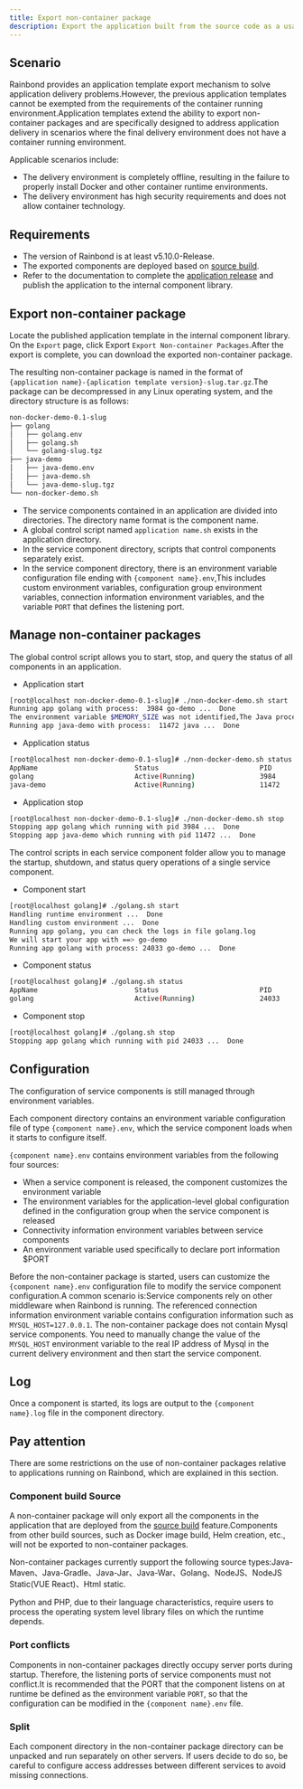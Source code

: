 ```yaml
---
title: Export non-container package
description: Export the application built from the source code as a usable installation package in a non-container environment
---
```


## Scenario

Rainbond provides an application template export mechanism to solve application delivery problems.However, the previous application templates cannot be exempted from the requirements of the container running environment.Application templates extend the ability to export non-container packages and are specifically designed to address application delivery in scenarios where the final delivery environment does not have a container running environment.

Applicable scenarios include:
- The delivery environment is completely offline, resulting in the failure to properly install Docker and other container runtime environments.
- The delivery environment has high security requirements and does not allow container technology.

## Requirements

- The version of Rainbond is at least v5.10.0-Release.
- The exported components are deployed based on [source build](/en/docs/use-manual/component-create/language-support/).
- Refer to the documentation to complete the [application release](/en/docs/use-manual/app-manage/share-app) and publish the application to the internal component library.

## Export non-container package

Locate the published application template in the internal component library. On the `Export` page, click Export `Export Non-container Packages`.After the export is complete, you can download the exported non-container package.

The resulting non-container package is named in the format of `{application name}-{aplication template version}-slug.tar.gz`.The package can be decompressed in any Linux operating system, and the directory structure is as follows:

```bash
non-docker-demo-0.1-slug
├── golang
│   ├── golang.env
│   ├── golang.sh
│   └── golang-slug.tgz
├── java-demo
│   ├── java-demo.env
│   ├── java-demo.sh
│   └── java-demo-slug.tgz
└── non-docker-demo.sh
```

- The service components contained in an application are divided into directories. The directory name format is the component name.
- A global control script named `application name.sh` exists in the application directory.
- In the service component directory, scripts that control components separately exist.
- In the service component directory, there is an environment variable configuration file ending with `{component name}.env`,This includes custom environment variables, configuration group environment variables, connection information environment variables, and the variable `PORT` that defines the listening port.

## Manage non-container packages

The global control script allows you to start, stop, and query the status of all components in an application.

- Application start

```bash
[root@localhost non-docker-demo-0.1-slug]# ./non-docker-demo.sh start
Running app golang with process:  3984 go-demo ...  Done
The environment variable $MEMORY_SIZE was not identified,The Java process will not be optimized....
Running app java-demo with process:  11472 java ...  Done
```

- Application status

```bash
[root@localhost non-docker-demo-0.1-slug]# ./non-docker-demo.sh status
AppName                        Status                         PID
golang                         Active(Running)                3984
java-demo                      Active(Running)                11472
```

- Application stop 

```bash
[root@localhost non-docker-demo-0.1-slug]# ./non-docker-demo.sh stop
Stopping app golang which running with pid 3984 ...  Done
Stopping app java-demo which running with pid 11472 ...  Done
```

The control scripts in each service component folder allow you to manage the startup, shutdown, and status query operations of a single service component.

- Component start

```bash
[root@localhost golang]# ./golang.sh start
Handling runtime environment ...  Done
Handling custom environment ...  Done
Running app golang, you can check the logs in file golang.log
We will start your app with ==> go-demo
Running app golang with process: 24033 go-demo ...  Done
```

- Component status

```bash
[root@localhost golang]# ./golang.sh status
AppName                        Status                         PID
golang                         Active(Running)                24033
```

- Component stop

```bash
[root@localhost golang]# ./golang.sh stop
Stopping app golang which running with pid 24033 ...  Done
```

## Configuration

The configuration of service components is still managed through environment variables.

Each component directory contains an environment variable configuration file of type `{component name}.env`, which the service component loads when it starts to configure itself.

`{component name}.env` contains environment variables from the following four sources:

- When a service component is released, the component customizes the environment variable
- The environment variables for the application-level global configuration defined in the configuration group when the service component is released
- Connectivity information environment variables between service components
- An environment variable used specifically to declare port information $PORT

Before the non-container package is started, users can customize the `{component name}.env` configuration file to modify the service component configuration.A common scenario is:Service components rely on other middleware when Rainbond is running. The referenced connection information environment variable contains configuration information such as `MYSQL_HOST=127.0.0.1`. The non-container package does not contain Mysql service components. You need to manually change the value of the `MYSQL_HOST` environment variable to the real IP address of Mysql in the current delivery environment and then start the service component.

## Log

Once a component is started, its logs are output to the `{component name}.log` file in the component directory.

## Pay attention

There are some restrictions on the use of non-container packages relative to applications running on Rainbond, which are explained in this section.

### Component build Source

A non-container package will only export all the components in the application that are deployed from the [source build](/en/docs/use-manual/component-create/language-support/) feature.Components from other build sources, such as Docker image build, Helm creation, etc., will not be exported to non-container packages.

Non-container packages currently support the following source types:Java-Maven、Java-Gradle、Java-Jar、Java-War、Golang、NodeJS、NodeJS Static(VUE React)、Html static.

Python and PHP, due to their language characteristics, require users to process the operating system level library files on which the runtime depends.

### Port conflicts

Components in non-container packages directly occupy server ports during startup. Therefore, the listening ports of service components must not conflict.It is recommended that the PORT that the component listens on at runtime be defined as the environment variable `PORT`, so that the configuration can be modified in the `{component name}.env` file.

### Split

Each component directory in the non-container package directory can be unpacked and run separately on other servers. If users decide to do so, be careful to configure access addresses between different services to avoid missing connections.

